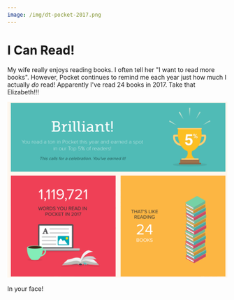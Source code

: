 ```yaml
---
image: /img/dt-pocket-2017.png
---
```


# I Can Read!

My wife really enjoys reading books. I often tell her "I want to read more books". However, Pocket continues to remind me each year just how much I actually _do_ read! Apparently I've read 24 books in 2017. Take that Elizabeth!!!

![Image](/img/dt-pocket-2017.png)

In your face!
